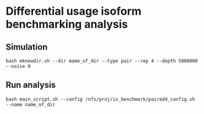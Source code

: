 # Differential usage isoform benchmarking analysis

## Simulation

```bash mknewdir.sh --dir mame_of_dir --type pair --rep 4 --depth 5000000 --noise 0```

## Run analysis 

```bash main_script.sh --config /nfs/proj/is_benchmark/paired4_config.sh --name name_of_dir ```


